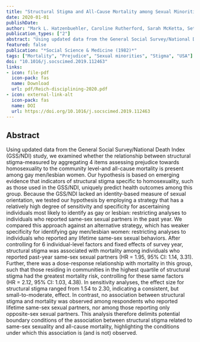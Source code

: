 ```yaml
---
title: "Structural Stigma and All-Cause Mortality among Sexual Minorities: Differences by Sexual Behavior?"
date: 2020-01-01
publishDate: 
author: "Mark L. Hatzenbuehler, Caroline Rutherford, Sarah McKetta, Seth J. Prins, Katherine M. Keyes"
publication_types: ["2"]
abstract: "Using updated data from the General Social Survey/National Death Index (GSS/NDI) study, we examined whether the relationship between structural stigma-measured by aggregating 4 items assessing prejudice towards homosexuality to the community level-and all-cause mortality is present among gay men/lesbian women. Our hypothesis is based on emerging evidence that indicators of structural stigma specific to homosexuality, such as those used in the GSS/NDI, uniquely predict health outcomes among this group. Because the GSS/NDI lacked an identity-based measure of sexual orientation, we tested our hypothesis by employing a strategy that has a relatively high degree of sensitivity and specificity for ascertaining individuals most likely to identify as gay or lesbian: restricting analyses to individuals who reported same-sex sexual partners in the past year. We compared this approach against an alternative strategy, which has weaker specificity for identifying gay men/lesbian women: restricting analyses to individuals who reported any lifetime same-sex sexual behaviors. After controlling for 6 individual-level factors and fixed effects of survey year, structural stigma was associated with mortality among individuals who reported past-year same-sex sexual partners (HR = 1.95, 95% CI: 1.14, 3.31). Further, there was a dose-response relationship with mortality in this group, such that those residing in communities in the highest quartile of structural stigma had the greatest mortality risk, controlling for these same factors (HR = 2.12, 95% CI: 1.03, 4.38). In sensitivity analyses, the effect size for structural stigma ranged from 1.54 to 2.30, indicating a consistent, but small-to-moderate, effect. In contrast, no association between structural stigma and mortality was observed among respondents who reported lifetime same-sex sexual partners, nor among those reporting only opposite-sex sexual partners. This analysis therefore delimits potential boundary conditions of the association between structural stigma related to same-sex sexuality and all-cause mortality, highlighting the conditions under which this association is (and is not) observed."
featured: false
publication: "*Social Science & Medicine (1982)*"
tags: ["Mortality", "Prejudice", "Sexual minorities", "Stigma", "USA"]
doi: "10.1016/j.socscimed.2019.112463"
links:
- icon: file-pdf
  icon-pack: fas
  name: Download
  url: pdf/Reich-disciplining-2020.pdf
- icon: external-link-alt
  icon-pack: fas
  name: DOI
  url: https://doi.org/10.1016/j.socscimed.2019.112463
---
```


## Abstract

Using updated data from the General Social Survey/National Death Index (GSS/NDI) study, we examined whether the relationship between structural stigma-measured by aggregating 4 items assessing prejudice towards homosexuality to the community level-and all-cause mortality is present among gay men/lesbian women. Our hypothesis is based on emerging evidence that indicators of structural stigma specific to homosexuality, such as those used in the GSS/NDI, uniquely predict health outcomes among this group. Because the GSS/NDI lacked an identity-based measure of sexual orientation, we tested our hypothesis by employing a strategy that has a relatively high degree of sensitivity and specificity for ascertaining individuals most likely to identify as gay or lesbian: restricting analyses to individuals who reported same-sex sexual partners in the past year. We compared this approach against an alternative strategy, which has weaker specificity for identifying gay men/lesbian women: restricting analyses to individuals who reported any lifetime same-sex sexual behaviors. After controlling for 6 individual-level factors and fixed effects of survey year, structural stigma was associated with mortality among individuals who reported past-year same-sex sexual partners (HR = 1.95, 95% CI: 1.14, 3.31). Further, there was a dose-response relationship with mortality in this group, such that those residing in communities in the highest quartile of structural stigma had the greatest mortality risk, controlling for these same factors (HR = 2.12, 95% CI: 1.03, 4.38). In sensitivity analyses, the effect size for structural stigma ranged from 1.54 to 2.30, indicating a consistent, but small-to-moderate, effect. In contrast, no association between structural stigma and mortality was observed among respondents who reported lifetime same-sex sexual partners, nor among those reporting only opposite-sex sexual partners. This analysis therefore delimits potential boundary conditions of the association between structural stigma related to same-sex sexuality and all-cause mortality, highlighting the conditions under which this association is (and is not) observed.